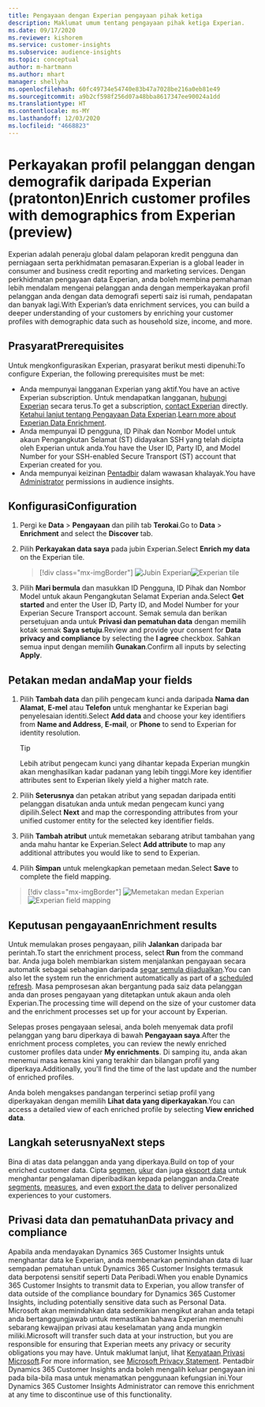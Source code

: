 ```yaml
---
title: Pengayaan dengan Experian pengayaan pihak ketiga
description: Maklumat umum tentang pengayaan pihak ketiga Experian.
ms.date: 09/17/2020
ms.reviewer: kishorem
ms.service: customer-insights
ms.subservice: audience-insights
ms.topic: conceptual
author: m-hartmann
ms.author: mhart
manager: shellyha
ms.openlocfilehash: 60fc49734e54740e83b47a7028be216a0eb81e49
ms.sourcegitcommit: a9b2cf598f256d07a48bba8617347ee90024a1dd
ms.translationtype: HT
ms.contentlocale: ms-MY
ms.lasthandoff: 12/03/2020
ms.locfileid: "4668823"
---
```

# <a name="enrich-customer-profiles-with-demographics-from-experian-preview"></a><span data-ttu-id="a55aa-103">Perkayakan profil pelanggan dengan demografik daripada Experian (pratonton)</span><span class="sxs-lookup"><span data-stu-id="a55aa-103">Enrich customer profiles with demographics from Experian (preview)</span></span>

<span data-ttu-id="a55aa-104">Experian adalah peneraju global dalam pelaporan kredit pengguna dan perniagaan serta perkhidmatan pemasaran.</span><span class="sxs-lookup"><span data-stu-id="a55aa-104">Experian is a global leader in consumer and business credit reporting and marketing services.</span></span> <span data-ttu-id="a55aa-105">Dengan perkhidmatan pengayaan data Experian, anda boleh membina pemahaman lebih mendalam mengenai pelanggan anda dengan memperkayakan profil pelanggan anda dengan data demografi seperti saiz isi rumah, pendapatan dan banyak lagi.</span><span class="sxs-lookup"><span data-stu-id="a55aa-105">With Experian’s data enrichment services, you can build a deeper understanding of your customers by enriching your customer profiles with demographic data such as household size, income, and more.</span></span>

## <a name="prerequisites"></a><span data-ttu-id="a55aa-106">Prasyarat</span><span class="sxs-lookup"><span data-stu-id="a55aa-106">Prerequisites</span></span>

<span data-ttu-id="a55aa-107">Untuk mengkonfigurasikan Experian, prasyarat berikut mesti dipenuhi:</span><span class="sxs-lookup"><span data-stu-id="a55aa-107">To configure Experian, the following prerequisites must be met:</span></span>

- <span data-ttu-id="a55aa-108">Anda mempunyai langganan Experian yang aktif.</span><span class="sxs-lookup"><span data-stu-id="a55aa-108">You have an active Experian subscription.</span></span> <span data-ttu-id="a55aa-109">Untuk mendapatkan langganan, [hubungi Experian](https://www.experian.com/marketing-services/contact) secara terus.</span><span class="sxs-lookup"><span data-stu-id="a55aa-109">To get a subscription, [contact Experian](https://www.experian.com/marketing-services/contact) directly.</span></span> <span data-ttu-id="a55aa-110">[Ketahui lanjut tentang Pengayaan Data Experian](https://www.experian.com/marketing-services/microsoft?cmpid=ems_web_mci_cdppage).</span><span class="sxs-lookup"><span data-stu-id="a55aa-110">[Learn more about Experian Data Enrichment](https://www.experian.com/marketing-services/microsoft?cmpid=ems_web_mci_cdppage).</span></span>
- <span data-ttu-id="a55aa-111">Anda mempunyai ID pengguna, ID Pihak dan Nombor Model untuk akaun Pengangkutan Selamat (ST) didayakan SSH yang telah dicipta oleh Experian untuk anda.</span><span class="sxs-lookup"><span data-stu-id="a55aa-111">You have the User ID, Party ID, and Model Number for your SSH-enabled Secure Transport (ST) account that Experian created for you.</span></span>
- <span data-ttu-id="a55aa-112">Anda mempunyai keizinan [Pentadbir](permissions.md#administrator) dalam wawasan khalayak.</span><span class="sxs-lookup"><span data-stu-id="a55aa-112">You have [Administrator](permissions.md#administrator) permissions in audience insights.</span></span>

## <a name="configuration"></a><span data-ttu-id="a55aa-113">Konfigurasi</span><span class="sxs-lookup"><span data-stu-id="a55aa-113">Configuration</span></span>

1. <span data-ttu-id="a55aa-114">Pergi ke **Data** > **Pengayaan** dan pilih tab **Terokai**.</span><span class="sxs-lookup"><span data-stu-id="a55aa-114">Go to **Data** > **Enrichment** and select the **Discover** tab.</span></span>

1. <span data-ttu-id="a55aa-115">Pilih **Perkayakan data saya** pada jubin Experian.</span><span class="sxs-lookup"><span data-stu-id="a55aa-115">Select **Enrich my data** on the Experian tile.</span></span>

   > [!div class="mx-imgBorder"]
   > <span data-ttu-id="a55aa-116">![Jubin Experian](media/experian-tile.png "Jubin Experian")</span><span class="sxs-lookup"><span data-stu-id="a55aa-116">![Experian tile](media/experian-tile.png "Experian tile")</span></span>

1. <span data-ttu-id="a55aa-117">Pilih **Mari bermula** dan masukkan ID Pengguna, ID Pihak dan Nombor Model untuk akaun Pengangkutan Selamat Experian anda.</span><span class="sxs-lookup"><span data-stu-id="a55aa-117">Select **Get started** and enter the User ID, Party ID, and Model Number for your Experian Secure Transport account.</span></span> <span data-ttu-id="a55aa-118">Semak semula dan berikan persetujuan anda untuk **Privasi dan pematuhan data** dengan memilih kotak semak **Saya setuju**.</span><span class="sxs-lookup"><span data-stu-id="a55aa-118">Review and provide your consent for **Data privacy and compliance** by selecting the **I agree** checkbox.</span></span> <span data-ttu-id="a55aa-119">Sahkan semua input dengan memilih **Gunakan**.</span><span class="sxs-lookup"><span data-stu-id="a55aa-119">Confirm all inputs by selecting **Apply**.</span></span>

## <a name="map-your-fields"></a><span data-ttu-id="a55aa-120">Petakan medan anda</span><span class="sxs-lookup"><span data-stu-id="a55aa-120">Map your fields</span></span>

1. <span data-ttu-id="a55aa-121">Pilih **Tambah data** dan pilih pengecam kunci anda daripada **Nama dan Alamat**, **E-mel** atau **Telefon** untuk menghantar ke Experian bagi penyelesaian identiti.</span><span class="sxs-lookup"><span data-stu-id="a55aa-121">Select **Add data** and choose your key identifiers from **Name and Address**, **E-mail**, or **Phone** to send to Experian for identity resolution.</span></span>

   > [!TIP]
   > <span data-ttu-id="a55aa-122">Lebih atribut pengecam kunci yang dihantar kepada Experian mungkin akan menghasilkan kadar padanan yang lebih tinggi.</span><span class="sxs-lookup"><span data-stu-id="a55aa-122">More key identifier attributes sent to Experian likely yield a higher match rate.</span></span>

1. <span data-ttu-id="a55aa-123">Pilih **Seterusnya** dan petakan atribut yang sepadan daripada entiti pelanggan disatukan anda untuk medan pengecam kunci yang dipilih.</span><span class="sxs-lookup"><span data-stu-id="a55aa-123">Select **Next** and map the corresponding attributes from your unified customer entity for the selected key identifier fields.</span></span>

1. <span data-ttu-id="a55aa-124">Pilih **Tambah atribut** untuk memetakan sebarang atribut tambahan yang anda mahu hantar ke Experian.</span><span class="sxs-lookup"><span data-stu-id="a55aa-124">Select **Add attribute** to map any additional attributes you would like to send to Experian.</span></span>

1.  <span data-ttu-id="a55aa-125">Pilih **Simpan** untuk melengkapkan pemetaan medan.</span><span class="sxs-lookup"><span data-stu-id="a55aa-125">Select **Save** to complete the field mapping.</span></span>

   > [!div class="mx-imgBorder"]
   > <span data-ttu-id="a55aa-126">![Memetakan medan Experian](media/experian-field-mapping.png "Memetakan medan Experian")</span><span class="sxs-lookup"><span data-stu-id="a55aa-126">![Experian field mapping](media/experian-field-mapping.png "Experian field mapping")</span></span>

## <a name="enrichment-results"></a><span data-ttu-id="a55aa-127">Keputusan pengayaan</span><span class="sxs-lookup"><span data-stu-id="a55aa-127">Enrichment results</span></span>

<span data-ttu-id="a55aa-128">Untuk memulakan proses pengayaan, pilih **Jalankan** daripada bar perintah.</span><span class="sxs-lookup"><span data-stu-id="a55aa-128">To start the enrichment process, select **Run** from the command bar.</span></span> <span data-ttu-id="a55aa-129">Anda juga boleh membiarkan sistem menjalankan pengayaan secara automatik sebagai sebahagian daripada [segar semula dijadualkan](system.md#schedule-tab).</span><span class="sxs-lookup"><span data-stu-id="a55aa-129">You can also let the system run the enrichment automatically as part of a [scheduled refresh](system.md#schedule-tab).</span></span> <span data-ttu-id="a55aa-130">Masa pemprosesan akan bergantung pada saiz data pelanggan anda dan proses pengayaan yang ditetapkan untuk akaun anda oleh Experian.</span><span class="sxs-lookup"><span data-stu-id="a55aa-130">The processing time will depend on the size of your customer data and the enrichment processes set up for your account by Experian.</span></span>

<span data-ttu-id="a55aa-131">Selepas proses pengayaan selesai, anda boleh menyemak data profil pelanggan yang baru diperkaya di bawah **Pengayaan saya**.</span><span class="sxs-lookup"><span data-stu-id="a55aa-131">After the enrichment process completes, you can review the newly enriched customer profiles data under **My enrichments**.</span></span> <span data-ttu-id="a55aa-132">Di samping itu, anda akan menemui masa kemas kini yang terakhir dan bilangan profil yang diperkaya.</span><span class="sxs-lookup"><span data-stu-id="a55aa-132">Additionally, you'll find the time of the last update and the number of enriched profiles.</span></span>

<span data-ttu-id="a55aa-133">Anda boleh mengakses pandangan terperinci setiap profil yang diperkayakan dengan memilih **Lihat data yang diperkayakan**.</span><span class="sxs-lookup"><span data-stu-id="a55aa-133">You can access a detailed view of each enriched profile by selecting **View enriched data**.</span></span>

## <a name="next-steps"></a><span data-ttu-id="a55aa-134">Langkah seterusnya</span><span class="sxs-lookup"><span data-stu-id="a55aa-134">Next steps</span></span>

<span data-ttu-id="a55aa-135">Bina di atas data pelanggan anda yang diperkaya.</span><span class="sxs-lookup"><span data-stu-id="a55aa-135">Build on top of your enriched customer data.</span></span> <span data-ttu-id="a55aa-136">Cipta [segmen](segments.md), [ukur](measures.md) dan juga [eksport data](export-destinations.md) untuk menghantar pengalaman diperibadikan kepada pelanggan anda.</span><span class="sxs-lookup"><span data-stu-id="a55aa-136">Create [segments](segments.md), [measures](measures.md), and even [export the data](export-destinations.md) to deliver personalized experiences to your customers.</span></span>

## <a name="data-privacy-and-compliance"></a><span data-ttu-id="a55aa-137">Privasi data dan pematuhan</span><span class="sxs-lookup"><span data-stu-id="a55aa-137">Data privacy and compliance</span></span>

<span data-ttu-id="a55aa-138">Apabila anda mendayakan Dynamics 365 Customer Insights untuk menghantar data ke Experian, anda membenarkan pemindahan data di luar sempadan pematuhan untuk Dynamics 365 Customer Insights termasuk data berpotensi sensitif seperti Data Peribadi.</span><span class="sxs-lookup"><span data-stu-id="a55aa-138">When you enable Dynamics 365 Customer Insights to transmit data to Experian, you allow transfer of data outside of the compliance boundary for Dynamics 365 Customer Insights, including potentially sensitive data such as Personal Data.</span></span> <span data-ttu-id="a55aa-139">Microsoft akan memindahkan data sedemikian mengikut arahan anda tetapi anda bertanggungjawab untuk memastikan bahawa Experian memenuhi sebarang kewajipan privasi atau keselamatan yang anda mungkin miliki.</span><span class="sxs-lookup"><span data-stu-id="a55aa-139">Microsoft will transfer such data at your instruction, but you are responsible for ensuring that Experian meets any privacy or security obligations you may have.</span></span> <span data-ttu-id="a55aa-140">Untuk maklumat lanjut, lihat [Kenyataan Privasi Microsoft](https://go.microsoft.com/fwlink/?linkid=396732).</span><span class="sxs-lookup"><span data-stu-id="a55aa-140">For more information, see [Microsoft Privacy Statement](https://go.microsoft.com/fwlink/?linkid=396732).</span></span>
<span data-ttu-id="a55aa-141">Pentadbir Dynamics 365 Customer Insights anda boleh mengalih keluar pengayaan ini pada bila-bila masa untuk menamatkan penggunaan kefungsian ini.</span><span class="sxs-lookup"><span data-stu-id="a55aa-141">Your Dynamics 365 Customer Insights Administrator can remove this enrichment at any time to discontinue use of this functionality.</span></span>
